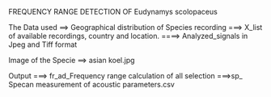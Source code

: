 FREQUENCY RANGE DETECTION OF Eudynamys scolopaceus

The Data used ==> Geographical distribution of Species recording
              ===> X_list of available recordings, country and location.
              ====> Analyzed_signals in Jpeg and Tiff format

Image of the Specie ==> asian koel.jpg 

Output ===> fr_ad_Frequency range calculation of all selection
       ===>sp_ Specan measurement of acoustic parameters.csv 	
